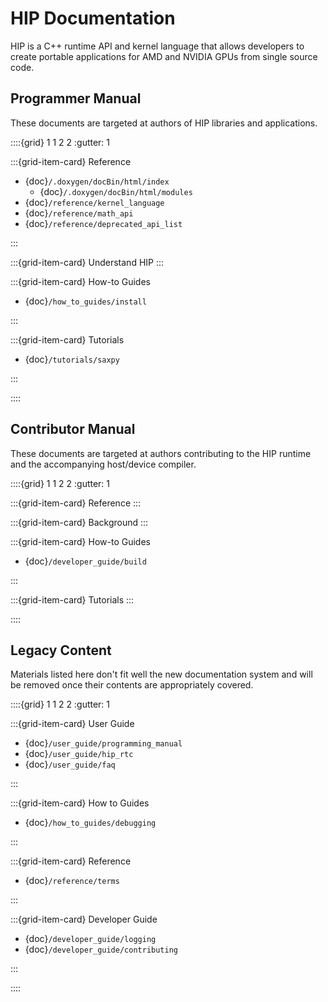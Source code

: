 # HIP Documentation

HIP is a C++ runtime API and kernel language that allows developers to create
portable applications for AMD and NVIDIA GPUs from single source code.

## Programmer Manual

These documents are targeted at authors of HIP libraries and applications.

::::{grid} 1 1 2 2
:gutter: 1

:::{grid-item-card} Reference

- {doc}`/.doxygen/docBin/html/index`
  - {doc}`/.doxygen/docBin/html/modules`
- {doc}`/reference/kernel_language`
- {doc}`/reference/math_api`
- {doc}`/reference/deprecated_api_list`

:::

:::{grid-item-card} Understand HIP
:::

:::{grid-item-card} How-to Guides

- {doc}`/how_to_guides/install`

:::

:::{grid-item-card} Tutorials

- {doc}`/tutorials/saxpy`

:::

::::

## Contributor Manual

These documents are targeted at authors contributing to the HIP runtime and
the accompanying host/device compiler.

::::{grid} 1 1 2 2
:gutter: 1

:::{grid-item-card} Reference
:::

:::{grid-item-card} Background
:::

:::{grid-item-card} How-to Guides

- {doc}`/developer_guide/build`

:::

:::{grid-item-card} Tutorials
:::

::::

## Legacy Content

Materials listed here don't fit well the new documentation system and will be
removed once their contents are appropriately covered.

::::{grid} 1 1 2 2
:gutter: 1

:::{grid-item-card} User Guide

- {doc}`/user_guide/programming_manual`
- {doc}`/user_guide/hip_rtc`
- {doc}`/user_guide/faq`

:::

:::{grid-item-card} How to Guides

- {doc}`/how_to_guides/debugging`

:::

:::{grid-item-card} Reference

- {doc}`/reference/terms`

:::

:::{grid-item-card} Developer Guide

- {doc}`/developer_guide/logging`
- {doc}`/developer_guide/contributing`

:::

::::
